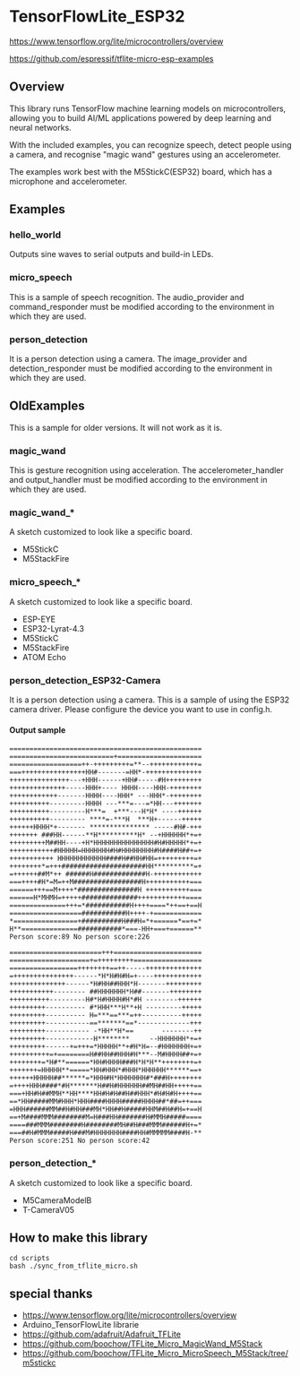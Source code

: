 # TensorFlowLite_ESP32

https://www.tensorflow.org/lite/microcontrollers/overview

https://github.com/espressif/tflite-micro-esp-examples

## Overview

This library runs TensorFlow machine learning models on microcontrollers, allowing you to build AI/ML applications powered by deep learning and neural networks. 

With the included examples, you can recognize speech, detect people using a camera, and recognise "magic wand" gestures using an accelerometer.

The examples work best with the M5StickC(ESP32) board, which has a microphone and accelerometer.

## Examples

### hello_world

Outputs sine waves to serial outputs and build-in LEDs.

### micro_speech

This is a sample of speech recognition.
The audio_provider and command_responder must be modified according to the environment in which they are used.

### person_detection

It is a person detection using a camera.
The image_provider and detection_responder must be modified according to the environment in which they are used.

## OldExamples

This is a sample for older versions. It will not work as it is.

### magic_wand

This is gesture recognition using acceleration.
The accelerometer_handler and output_handler must be modified according to the environment in which they are used.

### magic_wand_*

A sketch customized to look like a specific board.

- M5StickC
- M5StackFire

### micro_speech_*

A sketch customized to look like a specific board.

- ESP-EYE
- ESP32-Lyrat-4.3
- M5StickC
- M5StackFire
- ATOM Echo

### person_detection_ESP32-Camera

It is a person detection using a camera.
This is a sample of using the ESP32 camera driver. Please configure the device you want to use in config.h.

#### Output sample
```
================================================
==========================+=====================
==================++-+++++++++=**--++++++++++++=
===++++++++++++++++HH#-------=HH*-++++++++++++++
+++++++++++++++---+HHH------+HH#-----#H+++++++++
++++++++++++++-----HHH+---- HHHH----HHH-++++++++
++++++++++++-------HHHH----HHH* ---HHH*-++++++++
++++++++++---------HHHH ---***=---=*HH---+++++++
++++++++++---------H***=  +***---H*H* ----++++++
++++++++++--------- ****=-***H  ***H+------+++++
++++++HHHH*+------- *************** -----#H#-+++
+++++++ ###HH------**H**********H* --+HHHHHH*+=+
+++++++++M##HH----+H*HHHHHHHHHHHHHHH#H#HHHHH*+=+
+++++++++++#HHHHH=HHHHHHH#H#HHHHHHHH#H####H##+=+
+++++++++++ HHHHHHHHHHHH####H##HH#HH=+++++++++=+
++++++++*=+++#####################HH**********=+
=++++++##M*++ ######H#############H-++++++++++++
===++++#H*=M=++M#################H+++++++++++===
======+++==M++++*###############H +++++++++++===
======H*MHMH=+++++##############++++++++++++====
==============+++=*###########H++++====*++==+==H
==================###########H++++-+============
*================+##########H###H=*+======*==+=*
H**==============###########*===-HH+===+======**
Person score:89 No person score:226
```

```
=======================+++======================
====================+=+++++++++=================
=================++++++++==++-----++++++++++++++
=+++++++++++++++------*H*H#H#H=+----++++++++++++
++++++++++++++------*H#HH##HHH*H-------+++++++++
+++++++++++-------- ##HHHHHHH*H##-------++++++++
++++++++++---------H#*H#HHHH#H*#H --------++++++
+++++++++---------- #*HHH***H**+H ---------+++++
+++++++++---------- H=***==***=++----------+++++
+++++++++-----------==*******==*-------------+++
+++++++++----------- -*HH**H*==       --------++
+++++++++------------H********     --HHHHHHH*+=+
+++++++++------+=+++=*HHHHH**+#H*H=--#HHHHHHH+=+
++++++++++=+========H##HH##HHH#H***--M#HHHH##+=+
++++++++=*H#**======*HH#HHHH###H*H*H**++++++++=+
+++++++=HHHHH**=====*HH#HHH*#HHH*HHHHHH******==+
++++++HHHHH##******=*HHH#H*HHHHHHH#*###H++++++++
=++++HHH####*#H*******H##H#HHHHHH##MH##HH+++++==
===+HH#H##MMH**HH****HH#H#H##H##HHH*#H#H#H++++==
==*HH#####MM#HHH*HHH####HHHH#####HHHH##*##=++===
=HHH######MM##H#HH###MH*HH##H#####HHM##H##H=+==H
==+M####MMM########M=H###HH#######H#MMH#####====
====###MMM########H########MH##H###MMM######H+=*
===##H#MMM#####H###M#HHHHHHH####HH#MMMMM####H-**
Person score:251 No person score:42
```


### person_detection_*

A sketch customized to look like a specific board.

- M5CameraModelB
- T-CameraV05

## How to make this library
```
cd scripts
bash ./sync_from_tflite_micro.sh
```

## special thanks

- https://www.tensorflow.org/lite/microcontrollers/overview
- Arduino_TensorFlowLite librarie
- https://github.com/adafruit/Adafruit_TFLite
- https://github.com/boochow/TFLite_Micro_MagicWand_M5Stack
- https://github.com/boochow/TFLite_Micro_MicroSpeech_M5Stack/tree/m5stickc
